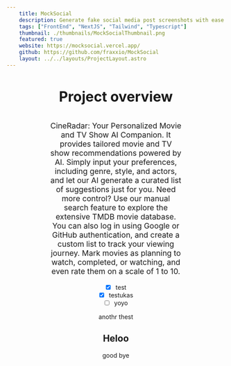```yaml
---
    title: MockSocial
    description: Generate fake social media post screenshots with ease!
    tags: ["FrontEnd", "NextJS", "Tailwind", "Typescript"]
    thumbnail: ./thumbnails/MockSocialThumbnail.png
    featured: true
    website: https://mocksocial.vercel.app/
    github: https://github.com/fraxxio/MockSocial
    layout: ../../layouts/ProjectLayout.astro
---
```


<div  style="text-align: center;">

<h1 style="text-decoration: none; font-size: 2rem;">Project overview</h1>

<p style="text-align: center; max-width: 60%; margin-inline: auto; padding-top: 1rem; font-size: 1.1rem;">
CineRadar: Your Personalized Movie and TV Show AI Companion. It provides tailored movie and TV show recommendations powered by AI. Simply input your preferences, including genre, style, and actors, and let our AI generate a curated list of suggestions just for you. Need more control? Use our manual search feature to explore the extensive TMDB movie database. You can also log in using Google or GitHub authentication, and create a custom list to track your viewing journey. Mark movies as planning to watch, completed, or watching, and even rate them on a scale of 1 to 10.
</p>

- [x] test
- [x] testukas
- [ ] yoyo

anothr thest

## Heloo

good bye

</div>
